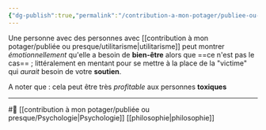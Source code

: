 ```yaml
---
{"dg-publish":true,"permalink":"/contribution-a-mon-potager/publiee-ou-presque/utilitarisme-est-injuste-emotionnellement/"}
---
```


Une personne avec des personnes avec [[contribution à mon potager/publiée ou presque/utilitarisme\|utilitarisme]] peut montrer *émotionnellement* qu'elle a besoin de **bien-être** alors que ==ce n'est pas le cas== ; littéralement en mentant pour se mettre à la place de la "victime" qui *aurait* besoin de votre **soutien**. 

A noter que : cela peut être très *profitable* aux personnes **toxiques** 

---
#🌲  [[contribution à mon potager/publiée ou presque/Psychologie\|Psychologie]] [[philosophie\|philosophie]]